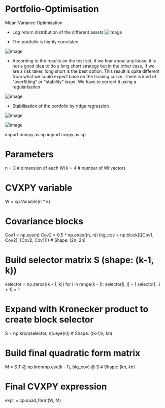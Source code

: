 # Portfolio-Optimisation
Mean Variance Optimisation

- Log return distribution of the different assets
![image](https://github.com/MOMOJordan/Portfolio-Optimisation/assets/86100448/a7de9e85-7725-4a6f-9020-8aedaab38f55)

- The portfolio is highly correlated
  
![image](https://github.com/MOMOJordan/Portfolio-Optimisation/assets/86100448/c719131f-d5e5-47d2-8441-2990844b6b1a)

- According to the results on the test set, if we fear about any loose, it is not a good idea to do a long short strategy but in the other case, if we are a risk taker, long short is the best option. This result is quite different from what we could expect base on the training curve. There is kind of "overfitting" or "stability" issue. We have to correct it using a regularisation

![image](https://github.com/MOMOJordan/Portfolio-Optimisation/assets/86100448/9f558d77-56bb-4611-898b-9d3b3e6afcad)

- Stabilisation of the portfolio by ridge regression

![image](https://github.com/MOMOJordan/Portfolio-Optimisation/assets/86100448/876b7fd3-143b-47de-8517-a68d3a537798)

![image](https://github.com/MOMOJordan/Portfolio-Optimisation/assets/86100448/95949c43-8a77-4678-bfd6-4d81ff534ee4)


import numpy as np
import cvxpy as cp

# Parameters
n = 3  # dimension of each Wi
k = 4  # number of Wi vectors

# CVXPY variable
W = cp.Variable(n * k)

# Covariance blocks
Cov1 = np.eye(n)
Cov2 = 0.5 * np.ones((n, n))
big_cov = np.block([[Cov1, Cov2],
                    [Cov2, Cov1]])  # Shape: (2n, 2n)

# Build selector matrix S (shape: (k-1, k))
selector = np.zeros((k - 1, k))
for i in range(k - 1):
    selector[i, i] = 1
    selector[i, i + 1] = 1

# Expand with Kronecker product to create block selector
S = np.kron(selector, np.eye(n))  # Shape: ((k-1)*n, k*n)

# Build final quadratic form matrix
M = S.T @ np.kron(np.eye(k - 1), big_cov) @ S  # Shape: (k*n, k*n)

# Final CVXPY expression
expr = cp.quad_form(W, M)

